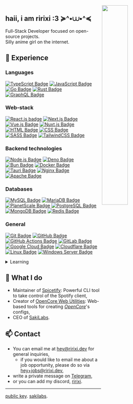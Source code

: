 <img align="right" src=".github/assets/banner.jpg" width="40%" height="40%" />


## haii, i am ririxi :3 ≽^•⩊•^≼
Full-Stack Developer focused on open-source projects.
<br/>Silly anime girl on the internet.

## 💼 Experience

### Languages
[![TypeScript Badge](https://img.shields.io/badge/typescript-007ACC?style=flat&logo=typescript&logoColor=white)](https://www.typescriptlang.org/)
[![JavaScript Badge](https://img.shields.io/badge/javascript-F7DF1E?style=flat&logo=javascript&logoColor=black)](https://wikipedia.org/wiki/JavaScript)
[![Go Badge](https://img.shields.io/badge/go-00ADD8?style=flat&logo=go&logoColor=white)](https://go.dev/)
[![Rust Badge](https://img.shields.io/badge/rust-%23000000.svg?style=flat&logo=rust&logoColor=white)](https://www.rust-lang.org/)
[![GraphQL Badge](https://img.shields.io/badge/-graphql-E10098?style=flat&logo=graphql&logoColor=white)](https://graphql.org/)

### Web-stack
[![React.js badge](https://img.shields.io/badge/react.js-20232A?style=flat&logo=react&logoColor=61DAFB)](https://react.dev/)
[![Next.js Badge](https://img.shields.io/badge/next.js-black?style=flat&logo=next.js&logoColor=white)](https://nextjs.org/)
[![Vue.js Badge](https://img.shields.io/badge/vue.js-35495E?style=flat&logo=vue.js&logoColor=4FC08D)](https://vuejs.org/)
[![Nuxt.js Badge](https://img.shields.io/badge/nuxt.js-002E3B?style=flat&logo=nuxtdotjs&logoColor=#00DC82)](https://nuxt.com/)
[![HTML Badge](https://img.shields.io/badge/html5-%23E34F26.svg?style=flat&logo=html5&logoColor=white)](https://wikipedia.org/wiki/HTML)
[![CSS Badge](https://img.shields.io/badge/css3-%231572B6.svg?style=flat&logo=css3&logoColor=white)](https://wikipedia.org/wiki/CSS)
[![SASS Badge](https://img.shields.io/badge/sass-hotpink.svg?style=flat&logo=SASS&logoColor=white)](https://sass-lang.com/)
[![TailwindCSS Badge](https://img.shields.io/badge/tailwind_css-38B2AC?style=flat&logo=tailwind-css&logoColor=white)](https://tailwindcss.com/)

### Backend technologies
[![Node.js Badge](https://img.shields.io/badge/node.js-6DA55F?style=flat&logo=node.js&logoColor=white)](https://nodejs.org/)
[![Deno Badge](https://img.shields.io/badge/deno-000000?style=flat&logo=deno&logoColor=white)](https://deno.com/)
[![Bun Badge](https://img.shields.io/badge/bun-%23000000.svg?style=flat&logo=bun&logoColor=white)](https://bun.sh/)
[![Docker Badge](https://img.shields.io/badge/docker-%230db7ed.svg?style=flat&logo=docker&logoColor=white)](https://www.docker.com/)
[![Tauri Badge](https://img.shields.io/badge/tauri-%2324C8DB.svg?style=flat&logo=tauri&logoColor=%23FFFFFF)](https://tauri.app/)
[![Nginx Badge](https://img.shields.io/badge/nginx-%23009639.svg?style=flat&logo=nginx&logoColor=white)](https://www.nginx.com/)
[![Apache Badge](https://img.shields.io/badge/apache-%23D42029.svg?style=flat&logo=apache&logoColor=white)](https://httpd.apache.org/)

### Databases
[![MySQL Badge](https://img.shields.io/badge/mysql-%2300f.svg?style=flat&logo=mysql&logoColor=white)](https://www.mysql.com/)
[![MariaDB Badge](https://img.shields.io/badge/mariadb-003545?style=flat&logo=mariadb&logoColor=white)](https://mariadb.org/)
[![PlanetScale Badge](https://img.shields.io/badge/planetscale-%23000000.svg?style=flat&logo=planetscale&logoColor=white)](https://planetscale.com/)
[![PostgreSQL Badge](https://img.shields.io/badge/postgres-%23316192.svg?style=flat&logo=postgresql&logoColor=white)](https://www.postgresql.org/)
[![MongoDB Badge](https://img.shields.io/badge/mongodb-%234ea94b.svg?style=flat&logo=mongodb&logoColor=white)](https://www.mongodb.com/)
[![Redis Badge](https://img.shields.io/badge/redis-%23DD0031.svg?style=flat&logo=redis&logoColor=white)](https://redis.io/)

### General
[![Git Badge](https://img.shields.io/badge/git-%23F05033.svg?style=flat&logo=git&logoColor=white)](https://git-scm.com/)
[![GitHub Badge](https://img.shields.io/badge/github-%23121011.svg?style=flat&logo=github&logoColor=white)](https://github.com/)
[![GitHub Actions Badge](https://img.shields.io/badge/github%20actions-%232671E5.svg?style=flat&logo=githubactions&logoColor=white)](https://github.com/features/actions)
[![GitLab Badge](https://img.shields.io/badge/gitlab-%23181717.svg?style=flat&logo=gitlab&logoColor=white)](https://about.gitlab.com/)
[![Google Cloud Badge](https://img.shields.io/badge/google%20cloud-%234285F4.svg?style=flat&logo=google-cloud&logoColor=white)](https://cloud.google.com/)
[![Cloudflare Badge](https://img.shields.io/badge/cloudflare-F38020?style=flat&logo=cloudflare&logoColor=white)](https://www.cloudflare.com/)
[![Linux Badge](https://img.shields.io/badge/linux-FCC624?style=flat&logo=linux&logoColor=black)](https://wikipedia.org/wiki/Linux)
[![Windows Server Badge](https://img.shields.io/badge/windows%20server-0078D6?style=flat&logo=windows&logoColor=white)](https://www.microsoft.com/en-us/windows-server)
<details>
  <summary>Learning</summary>

  [![AWS Badge](https://img.shields.io/badge/aws-%23FF9900.svg?style=flat&logo=amazon-aws&logoColor=white)](https://aws.amazon.com/)
  [![RabbitMQ Badge](https://img.shields.io/badge/rabbitmq-FF6600?style=flat&logo=rabbitmq&logoColor=white)](https://www.rabbitmq.com/)
  [![Swift Badge](https://img.shields.io/badge/swift-F54A2A?style=flat&logo=swift&logoColor=white)](https://developer.apple.com/swift/)
</details>

## 🌟 What I do
- Maintainer of [Spicetify](https://spicetify.app): Powerful CLI tool to take control of the Spotify client,
- Creator of [OpenCore Web Utilities](https://github.com/ocwebutils): Web-based tools for creating *[OpenCore](https://github.com/acidanthera/OpenCorePkg)*'s configs,
- CEO of [SakiLabs](https://github.com/sakilabs).

## 📫 Contact
- You can email me at [hey@ririxi.dev](mailto:hey@ririxi.dev) for general inquiries,
  - if you would like to email me about a job opportunity, please do so via [hey+jobs@ririxi.dev](mailto:hey+jobs@ririxi.dev),
- write a private message on [Telegram](https://t.me/ririxi),
- or you can add my discord, [ririxi](https://discord.com/users/192490421308489731).

------
[public key](https://github.com/rxri.gpg). [sakilabs](https://github.com/sakilabs).
